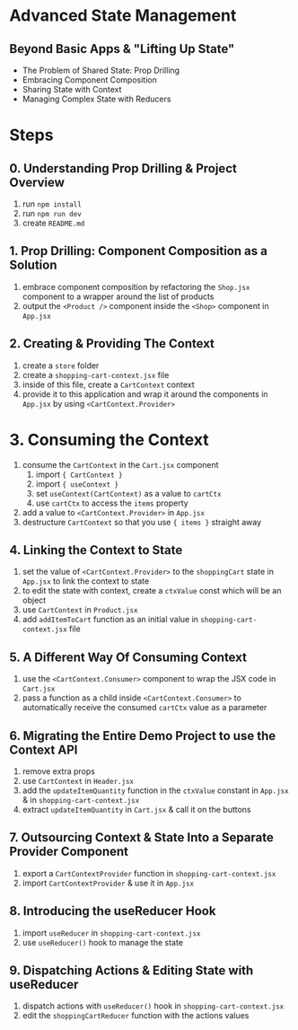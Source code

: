 # Advanced State Management

## Beyond Basic Apps & "Lifting Up State"

- The Problem of Shared State: Prop Drilling
- Embracing Component Composition
- Sharing State with Context
- Managing Complex State with Reducers

# Steps

## 0. Understanding Prop Drilling & Project Overview

1. run `npm install`
2. run `npm run dev`
3. create `README.md`

## 1. Prop Drilling: Component Composition as a Solution

1. embrace component composition by refactoring the `Shop.jsx` component to a wrapper around the list of products
2. output the `<Product />` component inside the `<Shop>` component in `App.jsx`

## 2. Creating & Providing The Context

1. create a `store` folder
2. create a `shopping-cart-context.jsx` file
3. inside of this file, create a `CartContext` context
4. provide it to this application and wrap it around the components in `App.jsx` by using `<CartContext.Provider>`

# 3. Consuming the Context

1. consume the `CartContext` in the `Cart.jsx` component
   1. import `{ CartContext }`
   2. import `{ useContext }`
   3. set `useContext(CartContext)` as a value to `cartCtx`
   4. use `cartCtx` to access the `items` property
2. add a value to `<CartContext.Provider>` in `App.jsx`
3. destructure `CartContext` so that you use `{ items }` straight away

## 4. Linking the Context to State

1. set the value of `<CartContext.Provider>` to the `shoppingCart` state in `App.jsx` to link the context to state
2. to edit the state with context, create a `ctxValue` const which will be an object
3. use `CartContext` in `Product.jsx`
4. add `addItemToCart` function as an initial value in `shopping-cart-context.jsx` file

## 5. A Different Way Of Consuming Context

1. use the `<CartContext.Consumer>` component to wrap the JSX code in `Cart.jsx`
2. pass a function as a child inside `<CartContext.Consumer>` to automatically receive the consumed `cartCtx` value as a parameter

## 6. Migrating the Entire Demo Project to use the Context API

1. remove extra props
2. use `CartContext` in `Header.jsx`
3. add the `updateItemQuantity` function in the `ctxValue` constant in `App.jsx` & in `shopping-cart-context.jsx`
4. extract `updateItemQuantity` in `Cart.jsx` & call it on the buttons

## 7. Outsourcing Context & State Into a Separate Provider Component

1. export a `CartContextProvider` function in `shopping-cart-context.jsx`
2. import `CartContextProvider` & use it in `App.jsx`

## 8. Introducing the useReducer Hook

1. import `useReducer` in `shopping-cart-context.jsx`
2. use `useReducer()` hook to manage the state

## 9. Dispatching Actions & Editing State with useReducer

1. dispatch actions with `useReducer()` hook in `shopping-cart-context.jsx`
2. edit the `shoppingCartReducer` function with the actions values
